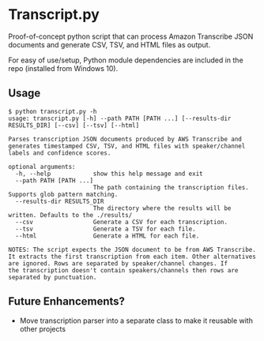 # Transcript.py
Proof-of-concept python script that can process Amazon Transcribe JSON documents and generate CSV, TSV, and HTML files as output.

For easy of use/setup, Python module dependencies are included in the repo (installed from Windows 10). 

## Usage
```
$ python transcript.py -h
usage: transcript.py [-h] --path PATH [PATH ...] [--results-dir RESULTS_DIR] [--csv] [--tsv] [--html]

Parses transcription JSON documents produced by AWS Transcribe and generates timestamped CSV, TSV, and HTML files with speaker/channel labels and confidence scores.

optional arguments:
  -h, --help            show this help message and exit
  --path PATH [PATH ...]
                        The path containing the transcription files. Supports glob pattern matching.
  --results-dir RESULTS_DIR
                        The directory where the results will be written. Defaults to the ./results/
  --csv                 Generate a CSV for each transcription.
  --tsv                 Generate a TSV for each file.
  --html                Generate a HTML for each file.

NOTES: The script expects the JSON document to be from AWS Transcribe. It extracts the first transcription from each item. Other alternatives are ignored. Rows are separated by speaker/channel changes. If     
the transcription doesn't contain speakers/channels then rows are separated by punctuation.
```

## Future Enhancements?
- Move transcription parser into a separate class to make it reusable with other projects
